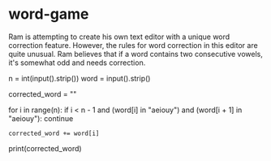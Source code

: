 # word-game
Ram is attempting to create his own text editor with a unique word correction feature. However, the rules for word correction in this editor are quite unusual. Ram believes that if a word contains two consecutive vowels, it's somewhat odd and needs correction. 

n = int(input().strip())
word = input().strip()

corrected_word = ""

for i in range(n):
    if i < n - 1 and (word[i] in "aeiouy") and (word[i + 1] in "aeiouy"):
        continue
    
    corrected_word += word[i]

print(corrected_word)
